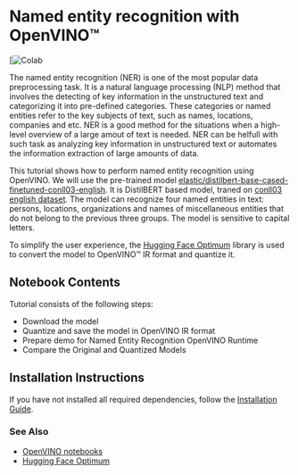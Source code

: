 # Named entity recognition with OpenVINO™
[![Colab](https://colab.research.google.com/github/sbalandi/openvino_notebooks/blob/bert/notebooks/243-named-entity-recognition/243-named-entity-recognition.ipynb)

The named entity recognition (NER) is one of the most popular data preprocessing task. It is a natural language processing (NLP) method that involves the detecting of key information in the unstructured text and categorizing it into pre-defined categories. These categories or named entities refer to the key subjects of text, such as names, locations, companies and etc.
NER is a good method for the situations when a high-level overview of a large amout of text is needed. NER can be helfull with such task as analyzing key information in unstructured text or automates the information extraction of large amounts of data.

This tutorial shows how to perform named entity recognition using OpenVINO. We will use the pre-trained model [elastic/distilbert-base-cased-finetuned-conll03-english](https://huggingface.co/elastic/distilbert-base-cased-finetuned-conll03-english). It is DistilBERT based model, traned on [conll03 english dataset](https://huggingface.co/datasets/conll2003). The model can recognize four named entities in text: persons, locations, organizations and names of miscellaneous entities that do not belong to the previous three groups. The model is sensitive to capital letters.

To simplify the user experience, the [Hugging Face Optimum](https://huggingface.co/docs/optimum) library is used to convert the model to OpenVINO™ IR format and quantize it.

## Notebook Contents

Tutorial consists of the following steps:

* Download the model
* Quantize and save the model in OpenVINO IR format
* Prepare demo for Named Entity Recognition OpenVINO Runtime
* Compare the Original and Quantized Models


## Installation Instructions

If you have not installed all required dependencies, follow the [Installation Guide](../../README.md).

### See Also

* [OpenVINO notebooks](https://github.com/openvinotoolkit/openvino_notebooks)
* [Hugging Face Optimum](https://huggingface.co/docs/optimum)